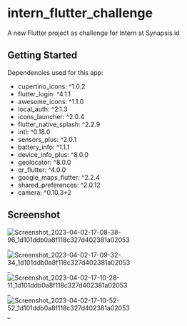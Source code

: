 # intern_flutter_challenge

A new Flutter project as challenge for Intern at Synapsis.id

## Getting Started

Dependencies used for this app:
- cupertino_icons: ^1.0.2
- flutter_login: ^4.1.1
- awesome_icons: ^1.1.0
- local_auth: ^2.1.3
- icons_launcher: ^2.0.4
- flutter_native_splash: ^2.2.9
- intl: ^0.18.0
- sensors_plus: ^2.0.1
- battery_info: ^1.1.1
- device_info_plus: ^8.0.0
- geolocator: ^8.0.0
- qr_flutter: ^4.0.0
- google_maps_flutter: ^2.2.4
- shared_preferences: ^2.0.12
- camera: ^0.10.3+2

## Screenshot

![Screenshot_2023-04-02-17-08-38-96_1d101ddb0a8f118c327d402381a02053](https://user-images.githubusercontent.com/58968817/229346972-368b0ae7-e503-4aac-bc21-c0ac9c7cc336.jpg)
_
![Screenshot_2023-04-02-17-09-32-34_1d101ddb0a8f118c327d402381a02053](https://user-images.githubusercontent.com/58968817/229346981-0217022e-851c-499d-8cb3-0e05e8404008.jpg)
_
![Screenshot_2023-04-02-17-10-28-11_1d101ddb0a8f118c327d402381a02053](https://user-images.githubusercontent.com/58968817/229347006-ad6c8356-b465-4e21-8029-3cb442384a15.jpg)
_
![Screenshot_2023-04-02-17-10-52-52_1d101ddb0a8f118c327d402381a02053](https://user-images.githubusercontent.com/58968817/229347014-4db4ce6b-9832-4aff-ad26-164fb556c725.jpg)
_
